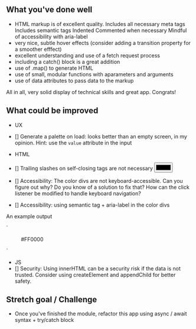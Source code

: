 ## What you've done well

- HTML markup is of excellent quality.
  Includes all necessary meta tags
  Includes semantic tags
  Indented
  Commented when necessary
  Mindful of accessibility with aria-label
- very nice, subtle hover effects (consider adding a transition property for a smoother efffect)
- excellent understanding and use of a fetch request process
- including a catch() block is a great addition
- use of .map() to generate HTML
- use of small, modular functions with aparameters and arguments
- use of data attributes to pass data to the markup

All in all, very solid display of technical skills and great app. Congrats!

## What could be improved

- UX
- [] Generate a palette on load: looks better than an empty screen, in my opinion. Hint: use the `value` attribute in the input

- HTML
- [] Trailing slashes on self-closing tags are not necessary
  <input type="color" name="seed-color" class="seed-color" id="seed-color" aria-label="Pick a color" />
- [] Accessibility: The color divs are not keyboard-accessible. Can you figure out why? Do you know of a solution to fix that? How can the click listener be modified to handle keyboard navigation?
- [] Accessibility: using semantic tag + aria-label in the color divs

An example output

`

<figure class="color-container" tabindex="0">
  <div class="color-display" aria-label="Red: #FF0000" style="background-color:#FF0000"></div>
  <figcaption class="color-hex-code">#FF0000</figcaption>
</figure>
`

- JS
- [] Security: Using innerHTML can be a security risk if the data is not trusted. Consider using createElement and appendChild for better safety.

## Stretch goal / Challenge

- Once you've finished the module, refactor this app using async / await syntax + try/catch block
